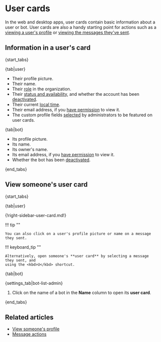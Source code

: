 # User cards

In the web and desktop apps, user cards contain basic information about a user
or bot. User cards are also a handy starting point for actions such as a [viewing a
user's profile](/help/view-someones-profile) or [viewing the messages they've
sent](/help/view-messages-sent-by-a-user).

## Information in a user's card

{start_tabs}

{tab|user}

- Their profile picture.
- Their name.
- Their [role](/help/user-roles) in the organization.
- Their [status and availability](/help/status-and-availability), and whether
  the account has been [deactivated](/help/deactivate-or-reactivate-a-user).
- Their current [local time](/help/change-your-timezone).
- Their email address, if you [have
  permission](/help/configure-email-visibility) to view it.
- The custom profile fields
  [selected](/help/custom-profile-fields#display-custom-fields-on-user-card) by
  administrators to be featured on user cards.

{tab|bot}

- Its profile picture.
- Its name.
- Its owner's name.
- Its email address, if you [have
permission](/help/configure-email-visibility) to view it.
- Whether the bot has been [deactivated](/help/deactivate-or-reactivate-a-bot).

{end_tabs}

## View someone's user card

{start_tabs}

{tab|user}

{!right-sidebar-user-card.md!}

!!! tip ""

    You can also click on a user's profile picture or name on a message they sent.

!!! keyboard_tip ""

    Alternatively, open someone's **user card** by selecting a message they sent, and
    using the <kbd>U</kbd> shortcut.

{tab|bot}

{settings_tab|bot-list-admin}

1. Click on the name of a bot in the **Name** column to open its **user card**.

{end_tabs}

## Related articles

* [View someone's profile](/help/view-someones-profile)
* [Message actions](/help/message-actions)
